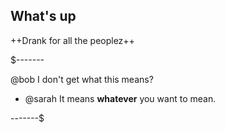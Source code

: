 ## What's up

++Drank for all the peoplez++

$-------

@bob I don't get what this means?
- @sarah It means __whatever__ you want to mean.

-------$
